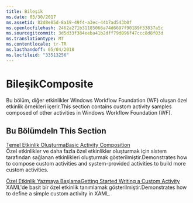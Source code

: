 ```yaml
---
title: Bileşik
ms.date: 03/30/2017
ms.assetid: 82d8e85d-8a19-49f4-a3ec-44b7ad543b0f
ms.openlocfilehash: 2462a271b31185066a74d6697f90189f33837a5c
ms.sourcegitcommit: 3d5d33f384eeba41b2dff79d096f47ccc8d8f03d
ms.translationtype: MT
ms.contentlocale: tr-TR
ms.lasthandoff: 05/04/2018
ms.locfileid: "33513256"
---
```

# <a name="composite"></a><span data-ttu-id="9ed8d-102">Bileşik</span><span class="sxs-lookup"><span data-stu-id="9ed8d-102">Composite</span></span>
<span data-ttu-id="9ed8d-103">Bu bölüm, diğer etkinlikler Windows Workflow Foundation (WF) oluşan özel etkinlik örnekleri içerir.</span><span class="sxs-lookup"><span data-stu-id="9ed8d-103">This section contains custom activity samples composed of other activities in Windows Workflow Foundation (WF).</span></span>  
  
## <a name="in-this-section"></a><span data-ttu-id="9ed8d-104">Bu Bölümde</span><span class="sxs-lookup"><span data-stu-id="9ed8d-104">In This Section</span></span>  
 [<span data-ttu-id="9ed8d-105">Temel Etkinlik Oluşturma</span><span class="sxs-lookup"><span data-stu-id="9ed8d-105">Basic Activity Composition</span></span>](../../../../docs/framework/windows-workflow-foundation/samples/basic-activity-composition.md)  
 <span data-ttu-id="9ed8d-106">Özel etkinlikler ve daha fazla özel etkinlikler oluşturmak için sistem tarafından sağlanan etkinlikleri oluşturmak gösterilmiştir.</span><span class="sxs-lookup"><span data-stu-id="9ed8d-106">Demonstrates how to compose custom activities and system-provided activities to build more custom activities.</span></span>  
  
 [<span data-ttu-id="9ed8d-107">Özel Etkinlik Yazmaya Başlama</span><span class="sxs-lookup"><span data-stu-id="9ed8d-107">Getting Started Writing a Custom Activity</span></span>](../../../../docs/framework/windows-workflow-foundation/samples/getting-started-writing-a-custom-activity.md)  
 <span data-ttu-id="9ed8d-108">XAML'de basit bir özel etkinlik tanımlamak gösterilmiştir.</span><span class="sxs-lookup"><span data-stu-id="9ed8d-108">Demonstrates how to define a simple custom activity in XAML.</span></span>
